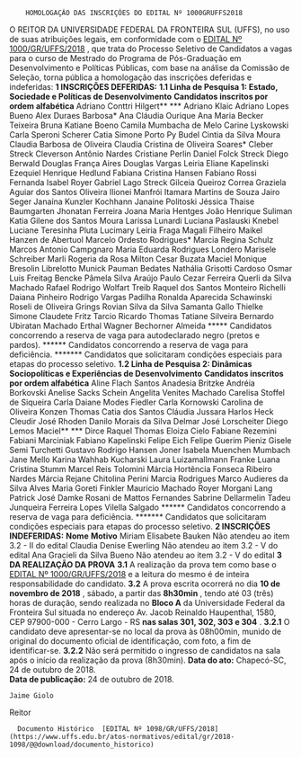         HOMOLOGAÇÃO DAS INSCRIÇÕES DO EDITAL Nº 1000GRUFFS2018  

 O REITOR DA UNIVERSIDADE FEDERAL DA FRONTEIRA SUL (UFFS), no uso de suas atribuições legais, em conformidade com o [EDITAL Nº 1000/GR/UFFS/2018](https://www.uffs.edu.br/atos-normativos/edital/gr/2018-1000)  , que trata do Processo Seletivo de Candidatos a vagas para o curso de Mestrado do Programa de Pós-Graduação em Desenvolvimento e Políticas Públicas, com base na análise da Comissão de Seleção, torna pública a homologação das inscrições deferidas e indeferidas:  **1 INSCRIÇÕES DEFERIDAS:**  **1.1 Linha de Pesquisa 1: Estado, Sociedade e Políticas de Desenvolvimento**      **Candidatos inscritos por ordem alfabética**      Adriano Conttri Hilgert** ***     Adriano Klaic     Adriano Lopes Bueno     Alex Duraes Barbosa*     Ana Cláudia Ourique     Ana Maria Becker Teixeira     Bruna Katiane Boeno     Camila Mumbacha de Melo     Carine Lyskowski     Carla Speroni Scherer     Catia Simone Porto Py Budel     Cintia da Silva Moura     Claudia Barbosa de Oliveira     Claudia Cristina de Oliveira Soares*     Cleber Streck     Cleverson Antônio Nardes     Cristiane Perlin     Daniel Folck Streck     Diego Berwald     Douglas França Aires     Douglas Vargas Leiria     Eliane Kapelinski     Ezequiel Henrique Hedlund     Fabiana Cristina Hansen     Fabiano Rossi     Fernanda Isabel Royer     Gabriel Lago Streck     Gilceia Queiroz Correa     Graziela Aguiar dos Santos Oliveira     Ilionei Manfrói     Itamara Martins de Souza     Jairo Seger     Janaína Kunzler Kochhann     Janaine Politoski     Jéssica Thaise Baumgarten     Jhonatan Ferreira     Joana Maria Hentges     João Henrique Suliman     Katia Gilene dos Santos Moura     Larissa Lunardi     Luciana Paslauski Knebel     Luciane Teresinha Pluta     Lucimary Leiria Fraga     Magali Filheiro     Maikel Hanzen de Abertuol     Marcelo Ordesto Rodrigues*     Marcia Regina Schulz     Marcos Antonio Campgnaro     Maria Eduarda Rodrigues Londero     Marisele Schreiber     Marli Rogeria da Rosa     Milton Cesar Buzata Maciel     Monique Bresolin Librelotto     Munick Pauman Bedates     Nathália Grisotti Cardoso     Osmar Luis Freitag Bencke     Pâmela Silva Araújo     Paulo Cezar Ferreira     Querli da Silva Machado     Rafael Rodrigo Wolfart Treib     Raquel dos Santos Monteiro     Richelli Daiana Pinheiro     Rodrigo Vargas Padilha     Ronalda Aparecida Schawinski     Roseli de Oliveira Grings     Rovian Silva da Silva     Samanta Gallo Thielke     Simone Claudete Fritz     Tarcio Ricardo Thomas     Tatiane Silveira Bernardo     Ubiratan Machado Erthal     Wagner Bechorner Almeida     ***** Candidatos concorrendo a reserva de vaga para autodeclarado negro (pretos e pardos). ****** Candidatos concorrendo a reserva de vaga para deficiência. ******* Candidatos que solicitaram condições especiais para etapas do processo seletivo. **1.2 Linha de Pesquisa 2: Dinâmicas Sociopolíticas e Experiências de Desenvolvimento**      **Candidatos inscritos por ordem alfabética**      Aline Flach Santos     Anadesia Britzke     Andréia Borkovski     Anelise Sacks Schein     Angelita Venites Machado     Carelisa Stoffel de Siqueira     Carla Daiane Modes Fiedler     Carla Kornowski     Carolina de Oliveira Konzen Thomas     Catia dos Santos     Cláudia Jussara Harlos Heck     Cleudir José Rhoden     Danilo Morais da Silva     Delmar José Lorscheiter     Diego Lemos Maciel** ***     Dirce Raquel Thomas     Eloiza Cielo     Fabiane Rezemini     Fabiani Marciniak     Fabiano Kapelinski     Felipe Eich     Felipe Guerim Pieniz     Gisele Semi Turchetti     Gustavo Rodrigo Hansen Joner     Isabela Muenchen Mumbach     Jane Mello     Karina Wahhab Kucharski     Laura Luizamallmann Franke     Luana Cristina Stumm     Marcel Reis Tolomini     Márcia Hortência Fonseca Ribeiro Nardes     Márcia Rejane Chitolina Perini     Marcia Rodrigues     Marco Audieres da Silva Alves     Maria Goreti Finkler     Mauricio Machado Royer     Morgani Lang     Patrick José Damke     Rosani de Mattos Fernandes     Sabrine Dellarmelin     Tadeu Junqueira Ferreira Lopes Vilella Salgado     ****** Candidatos concorrendo a reserva de vaga para deficiência. ******* Candidatos que solicitaram condições especiais para etapas do processo seletivo.  **2 INSCRIÇÕES INDEFERIDAS:**      **Nome**    **Motivo**      Miriam Elisabete Bauken   Não atendeu ao item 3.2 - II do edital     Claudia Denise Ewerling   Não atendeu ao item 3.2 - V do edital     Ana Gracieli da Silva Bueno   Não atendeu ao item 3.2 - V do edital      **3 DA REALIZAÇÃO DA PROVA**  **3.1** A realização da prova tem como base o [EDITAL Nº 1000/GR/UFFS/2018](https://www.uffs.edu.br/atos-normativos/edital/gr/2018-1000)  e a leitura do mesmo é de inteira responsabilidade do candidato. **3.2** A prova escrita ocorrerá no dia **10 de novembro de 2018** , sábado, a partir das **8h30min** , tendo até 03 (três) horas de duração, sendo realizada no **Bloco A** da Universidade Federal da Fronteira Sul situada no endereço Av. Jacob Reinaldo Haupenthal, 1580, CEP 97900-000 - Cerro Largo - RS **nas salas 301, 302, 303 e 304** . **3.2.1** O candidato deve apresentar-se no local da prova às 08h00min, munido de original do documento oficial de identificação, com foto, a fim de identificar-se. **3.2.2** Não será permitido o ingresso de candidatos na sala após o início da realização da prova (8h30min).      **Data do ato:** Chapecó-SC, 24 de outubro de 2018.   
 **Data de publicação:**  24 de outubro de 2018. 

    Jaime Giolo   
 Reitor 

      Documento Histórico  [EDITAL Nº 1098/GR/UFFS/2018](https://www.uffs.edu.br/atos-normativos/edital/gr/2018-1098/@@download/documento_historico)     
      
